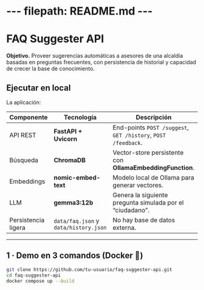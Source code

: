 # --- filepath: README.md ---
# FAQ Suggester API

**Objetivo.** Proveer sugerencias automáticas a asesores de una alcaldía basadas en
preguntas frecuentes, con persistencia de historial y capacidad de crecer la base de
conocimiento.

## Ejecutar en local

La aplicación:

| Componente | Tecnología | Descripción |
|------------|------------|-------------|
| API REST   | **FastAPI + Uvicorn** | End-points  `POST /suggest`, `GET /history`, `POST /feedback`. |
| Búsqueda   | **ChromaDB** | Vector-store persistente con **OllamaEmbeddingFunction**. |
| Embeddings | **nomic-embed-text** | Modelo local de Ollama para generar vectores. |
| LLM        | **gemma3:12b** | Genera la siguiente pregunta simulada por el “ciudadano”. |
| Persistencia ligera | `data/faq.json` y `data/history.json` | No hay base de datos externa. |

---

## 1 · Demo en 3 comandos (Docker 🐳)

```bash
git clone https://github.com/tu-usuario/faq-suggester-api.git
cd faq-suggester-api
docker compose up --build
